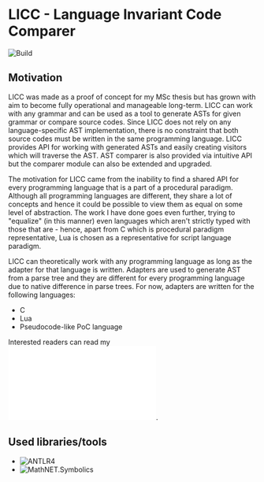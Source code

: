 # LICC - Language Invariant Code Comparer
![Build](https://github.com/ivan-ristovic/MSc/workflows/.NET%20Core/badge.svg)

## Motivation
LICC was made as a proof of concept for my MSc thesis but has grown with aim to become fully operational and manageable long-term. LICC can work with any grammar and can be used as a tool to generate ASTs for given grammar or compare source codes. Since LICC does not rely on any language-specific AST implementation, there is no constraint that both source codes must be written in the same programming language. LICC provides API for working with generated ASTs and easily creating visitors which will traverse the AST. AST comparer is also provided via intuitive API but the comparer module can also be extended and upgraded.

The motivation for LICC came from the inability to find a shared API for every programming language that is a part of a procedural paradigm. Although all programming languages are different, they share a lot of concepts and hence it could be possible to view them as equal on some level of abstraction. The work I have done goes even further, trying to "equalize" (in this manner) even languages which aren't strictly typed with those that are - hence, apart from C which is procedural paradigm representative, Lua is chosen as a representative for script language paradigm. 

LICC can theoretically work with any programming language as long as the adapter for that language is written. Adapters are used to generate AST from a parse tree and they are different for every programming language due to native difference in parse trees. For now, adapters are written for the following languages:
- C
- Lua
- Pseudocode-like PoC language

Interested readers can read my ![thesis](Thesis/IvanRistovic_MasterRad.pdf).

## Used libraries/tools
- ![ANTLR4](https://www.antlr.org/)
- ![MathNET.Symbolics](https://symbolics.mathdotnet.com/)
